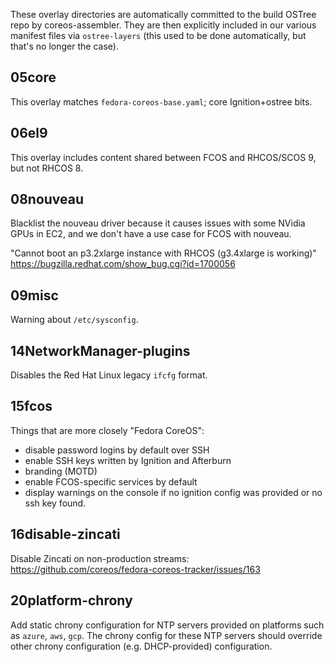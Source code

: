 These overlay directories are automatically committed to the build OSTree repo
by coreos-assembler. They are then explicitly included in our various manifest
files via `ostree-layers` (this used to be done automatically, but that's no
longer the case).

05core
------

This overlay matches `fedora-coreos-base.yaml`; core Ignition+ostree bits.

06el9
-----

This overlay includes content shared between FCOS and RHCOS/SCOS 9, but not
RHCOS 8.

08nouveau
---------

Blacklist the nouveau driver because it causes issues with some NVidia GPUs in EC2,
and we don't have a use case for FCOS with nouveau.

"Cannot boot an p3.2xlarge instance with RHCOS (g3.4xlarge is working)"
https://bugzilla.redhat.com/show_bug.cgi?id=1700056

09misc
------

Warning about `/etc/sysconfig`.

14NetworkManager-plugins
------------------------

Disables the Red Hat Linux legacy `ifcfg` format.

15fcos
------

Things that are more closely "Fedora CoreOS":

* disable password logins by default over SSH
* enable SSH keys written by Ignition and Afterburn
* branding (MOTD)
* enable FCOS-specific services by default
* display warnings on the console if no ignition config was provided or no ssh
  key found.

16disable-zincati
-----------------

Disable Zincati on non-production streams:
https://github.com/coreos/fedora-coreos-tracker/issues/163

20platform-chrony
-----------------

Add static chrony configuration for NTP servers provided on platforms
such as `azure`, `aws`, `gcp`. The chrony config for these NTP servers
should override other chrony configuration (e.g. DHCP-provided)
configuration.
